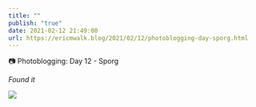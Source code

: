 ```yaml
---
title: ""
publish: "true"
date: 2021-02-12 21:49:00
url: https://ericmwalk.blog/2021/02/12/photoblogging-day-sporg.html
---
```


📷 Photoblogging: Day 12 - Sporg

*Found it*


![](https://ericmwalk.blog/uploads/2021/eb6d1a4772.jpg)